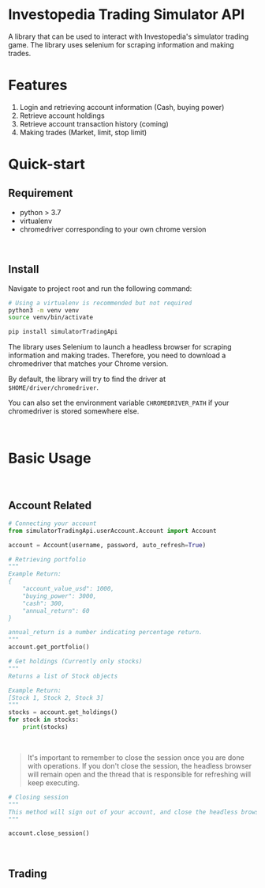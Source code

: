 # Investopedia Trading Simulator API

A library that can be used to interact with Investopedia's simulator trading game. The library uses selenium for scraping information and making trades. 


# Features
1. Login and retrieving account information (Cash, buying power)
2. Retrieve account holdings
3. Retrieve account transaction history (coming)
4. Making trades (Market, limit, stop limit)

# Quick-start

## Requirement
- python > 3.7
- virtualenv
- chromedriver corresponding to your own chrome version
<br/>

## Install
Navigate to project root and run the following command:
```bash
# Using a virtualenv is recommended but not required
python3 -m venv venv
source venv/bin/activate

pip install simulatorTradingApi
```

The library uses Selenium to launch a headless browser for scraping information and making trades. Therefore, you need to download a chromedriver that matches your Chrome version. 

By default, the library will try to find the driver at `$HOME/driver/chromedriver`. 

You can also set the environment variable `CHROMEDRIVER_PATH` if your chromedriver is stored somewhere else.  

<br/>

# Basic Usage

<br/>

## Account Related
```python
# Connecting your account
from simulatorTradingApi.userAccount.Account import Account

account = Account(username, password, auto_refresh=True)

# Retrieving portfolio
"""
Example Return:
{
    "account_value_usd": 1000,
    "buying_power": 3000,
    "cash": 300,
    "annual_return": 60
}

annual_return is a number indicating percentage return.
"""
account.get_portfolio()

# Get holdings (Currently only stocks)
"""
Returns a list of Stock objects

Example Return:
[Stock 1, Stock 2, Stock 3]
"""
stocks = account.get_holdings()
for stock in stocks:
    print(stocks)
```

<br />

> It's important to remember to close the session once you are done with operations. If you don't close the session, the headless browser will remain open and the thread that is responsible for refreshing will keep executing.

```python
# Closing session
"""
This method will sign out of your account, and close the headless browser.
"""

account.close_session()
```

<br />

## Trading
